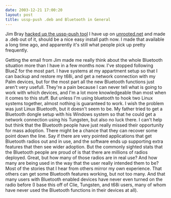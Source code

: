 ```yaml
---
date: 2003-12-21 17:00:20
layout: post
title: ussp-push .deb and Bluetooth in General
---
```


Jim Bray [hacked up the ussp-push tool](http://as220.org/jb/weblog/Cellphone/index.html#Ussp-push) I have up on [unrooted.net](http://www.unrooted.net/hacking/bluez-rfcomm-obex.html) and made a .deb out of it, should be a nice easy install path now. I made that available a long time ago, and apparently it's still what people pick up pretty frequently. 

Getting the email from Jim made me really think about the whole Bluetooth situation more than I have in a few months now. I've stopped following BlueZ for the most part. I have systems at my appartment setup so that I can backup and restore my t68i, and get a network connection with my Palm devices, but for the most part all the new Bluetooth functions just aren't very usefull. They're a pain because I can never tell what is going to work with which devices, and I'm a lot more knowledgeable than most when it comes to this stuff. But unless I'm using bluetooth to hook two Linux systems together, almost nothing is guaranteed to work. I wish the problem was just Linux Bluetooth, but it doesn't seem to be. My father tried to get a Bluetooth dongle setup with his Windows system so that he could get a network connection using his Tungsten, but also no luck there. I can't help but think that the Bluetooth people have just really missed their opportunity for mass adoption. There might be a chance that they can recover some point down the line. Say if there are very pointed applications that get Bluetooth radios out and in use, and the software ends up supporting extra features that then see wider adoption. But the commonly sighted stats that the Bluetooth people are proud of is that there are millions of radios deployed. Great, but how many of those radios are in real use? And how many are being used in the way that the user really intended them to be? Most of the stories that I hear from others mirror my own experience. That others can get some Bluetooth features working, but not too many. And that many users with Bluetooth enabled devices have never even turned on the radio before (I base this off of Clie, Tungsten, and t68i users, many of whom have never used the Bluetooth functions in their devices at all).
